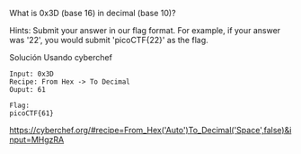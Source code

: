 What is 0x3D (base 16) in decimal (base 10)?

Hints:
	Submit your answer in our flag format. For example, if your answer was '22', you would submit 'picoCTF{22}' as the flag.

Solución 
Usando cyberchef
```
Input: 0x3D
Recipe: From Hex -> To Decimal
Ouput: 61

Flag:
picoCTF{61}
```
https://cyberchef.org/#recipe=From_Hex('Auto')To_Decimal('Space',false)&input=MHgzRA
